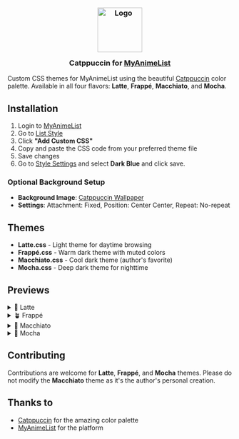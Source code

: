 <h3 align="center">
    <img src="https://raw.githubusercontent.com/catppuccin/catppuccin/main/assets/logos/exports/1544x1544_circle.png" width="100" alt="Logo"/><br/>
    <img src="https://raw.githubusercontent.com/catppuccin/catppuccin/main/assets/misc/transparent.png" height="30" width="0px"/>
    Catppuccin for <a href="https://myanimelist.net">MyAnimeList</a>
    <img src="https://raw.githubusercontent.com/catppuccin/catppuccin/main/assets/misc/transparent.png" height="30" width="0px"/>
</h3>

Custom CSS themes for MyAnimeList using the beautiful [Catppuccin](https://github.com/catppuccin/catppuccin) color palette. Available in all four flavors: **Latte**, **Frappé**, **Macchiato**, and **Mocha**.

## Installation

1. Login to [MyAnimeList](https://myanimelist.net)
2. Go to [List Style](https://myanimelist.net/ownlist/style/theme/7)
3. Click **"Add Custom CSS"**
4. Copy and paste the CSS code from your preferred theme file
5. Save changes
6. Go to [Style Settings](https://myanimelist.net/ownlist/style) and select **Dark Blue** and click save.

### Optional Background Setup
- **Background Image**: [Catppuccin Wallpaper](https://raw.githubusercontent.com/orangci/walls-catppuccin-mocha/master/purpled-night.jpg)
- **Settings**: Attachment: Fixed, Position: Center Center, Repeat: No-repeat

## Themes

- **Latte.css** - Light theme for daytime browsing
- **Frappé.css** - Warm dark theme with muted colors  
- **Macchiato.css** - Cool dark theme (author's favorite)
- **Mocha.css** - Deep dark theme for nighttime

## Previews

<details>
<summary>🌻 Latte</summary>
<img src="https://user-images.githubusercontent.com/56817415/213473391-603bdc68-68f4-4877-a15a-b469040928b5.png"/>
</details>
<details>
<summary>🪴 Frappé</summary>
<img src="https://user-images.githubusercontent.com/56817415/213473368-16931b70-fd84-4a89-a698-1b1bca1f82de.png"/>
</details>
<details>
<summary>🌺 Macchiato</summary>
<img src="https://user-images.githubusercontent.com/56817415/213473285-7bd858be-6947-4d9e-8c01-2573cbc7e76c.png"/>
</details>
<details>
<summary>🌿 Mocha</summary>
<img src="https://user-images.githubusercontent.com/56817415/213471997-34837219-88cc-4db2-baca-e25813a89789.png"/>
</details>

## Contributing

Contributions are welcome for **Latte**, **Frappé**, and **Mocha** themes. Please do not modify the **Macchiato** theme as it's the author's personal creation.

## Thanks to

- [Catppuccin](https://github.com/catppuccin) for the amazing color palette
- [MyAnimeList](https://myanimelist.net) for the platform